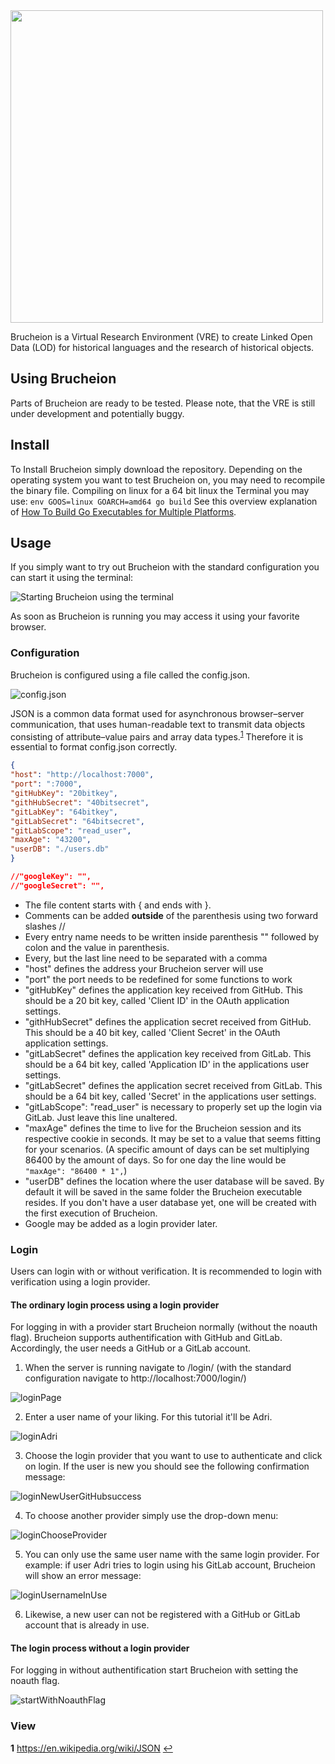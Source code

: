 <img src="static/img/BrucheionLogo.png" alt="" width="500" height="500" align="middle">

Brucheion is a Virtual Research Environment (VRE) to create Linked Open Data (LOD) for historical languages and the research of historical objects.

## Using Brucheion

Parts of Brucheion are ready to be tested. Please note, that the VRE is still under development and potentially buggy.

## Install 

To Install Brucheion simply download the repository. Depending on the operating system you want to test Brucheion on, you may need to recompile the binary file. Compiling on linux for a 64 bit linux the Terminal you may use: `env GOOS=linux GOARCH=amd64 go build` See this overview explanation of [How To Build Go Executables for Multiple Platforms](https://www.digitalocean.com/community/tutorials/how-to-build-go-executables-for-multiple-platforms-on-ubuntu-16-04).


## Usage

If you simply want to try out Brucheion with the standard configuration you can start it using the terminal:

![Starting Brucheion using the terminal](static/img/tutorial/callFromTerminal.png)

As soon as Brucheion is running you may access it using your favorite browser. 

### Configuration

Brucheion is configured using a file called the config.json. 

![config.json](static/img/tutorial/jsonConfig.png)

JSON is a common data format used for asynchronous browser–server communication, that uses human-readable text to transmit data objects consisting of attribute–value pairs and array data types.<sup id="1">[1](#Wikipedia_JSON)</sup> Therefore it is essential to format config.json correctly.

```JSON
{
"host": "http://localhost:7000",
"port": ":7000",
"gitHubKey": "20bitkey",
"githHubSecret": "40bitsecret",
"gitLabKey": "64bitkey",
"gitLabSecret": "64bitsecret",
"gitLabScope": "read_user",
"maxAge": "43200",
"userDB": "./users.db"
}

//"googleKey": "",
//"googleSecret": "",
```

* The file content starts with { and ends with }. 
* Comments can be added __outside__ of the parenthesis using two forward slashes //
* Every entry name needs to be written inside parenthesis "" followed by colon and the value in parenthesis.
* Every, but the last line need to be separated with a comma
* "host" defines the address your Brucheion server will use
* "port" the port needs to be redefined for some functions to work
* "gitHubKey" defines the application key received from GitHub. This should be a 20 bit key, called 'Client ID' in the OAuth application settings.
* "githHubSecret" defines the application secret received from GitHub. This should be a 40 bit key, called 'Client Secret' in the OAuth application settings.
* "gitLabSecret" defines the application key received from GitLab. This should be a 64 bit key, called 'Application ID' in the applications user settings.
* "gitLabSecret" defines the application secret received from GitLab. This should be a 64 bit key, called 'Secret' in the applications user settings.
* "gitLabScope": "read_user" is necessary to properly set up the login via GitLab. Just leave this line unaltered.
* "maxAge" defines the time to live for the Brucheion session and its respective cookie in seconds. It may be set to a value that seems fitting for your scenarios. (A specific amount of days can be set multiplying 86400 by the amount of days. So for one day the line would be `"maxAge": "86400 * 1",`)
* "userDB" defines the location where the user database will be saved. By default it will be saved in the same folder the Brucheion executable resides. If you don't have a user database yet, one will be created with the first execution of Brucheion.
* Google may be added as a login provider later.

### Login

Users can login with or without verification. It is recommended to login with verification using a login provider. 

#### The ordinary login process using a login provider

For logging in with a provider start Brucheion normally (without the noauth flag). Brucheion supports authentification with GitHub and GitLab. Accordingly, the user needs a GitHub or a GitLab account. 

1. When the server is running navigate to /login/ (with the standard configuration navigate to http://localhost:7000/login/)

![loginPage](static/img/tutorial/loginBlank.png)

2. Enter a user name of your liking. For this tutorial it'll be Adri.

![loginAdri](static/img/tutorial/loginAdri.png)

3. Choose the login provider that you want to use to authenticate and click on login. If the user is new you should see the following confirmation message:

![loginNewUserGitHubsuccess](static/img/tutorial/newUserGHsuccess.png)

4. To choose another provider simply use the drop-down menu:

![loginChooseProvider](static/img/tutorial/loginChooseProvider.png)

5. You can only use the same user name with the same login provider. For example: if user Adri tries to login using his GitLab account, Brucheion will show an error message:

![loginUsernameInUse](static/img/tutorial/loginUsernameInUse.png)

6. Likewise, a new user can not be registered with a GitHub or GitLab account that is already in use.

#### The login process without a login provider

For logging in without authentification start Brucheion with setting the noauth flag. 

![startWithNoauthFlag](static/img/tutorial/startWithNoauthFlag.png)

###


### View

<b id="Wikipedia_JSON">1</b> https://en.wikipedia.org/wiki/JSON [↩](#1)


